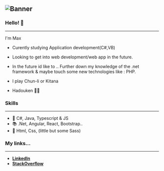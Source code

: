 ![Banner](https://64.media.tumblr.com/c5543874b9cbe98da1d20945a45e989b/tumblr_o5a5r9Z9O71tvppquo1_r1_1280.gifv) 
---

### Hello! 👋
---
I'm Max 

* Curently studying Application development(C#,VB)

* Looking to get into web development/web app in the future.

* In the future id like to .. Further down my knowledge of the .net framework & 
  maybe touch some new technologies like : PHP. 

* I play Chun-li or Kitana 

* Hadouken :dash::cyclone:

### Skills 
---
* 💬 C#, Java, Typescript & JS
* 📚 .Net, Angular, React, Bootstrap..
* 👀 Html, Css, (little but some Sass) 

 ### My links... 
---
* [**LinkedIn**](https://ca.linkedin.com/)
* [**StackOverflow**](https://stackoverflow.com/users/18033656/maxime)

